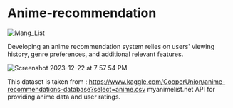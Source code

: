 # Anime-recommendation
![Mang_List](https://github.com/Ayu-braggy/Anime-recommendation/assets/74612333/0994c39e-07b0-44bf-a19f-0092466b7ae1)

Developing an anime recommendation system relies  on users' viewing history, genre preferences, and additional relevant features.

![Screenshot 2023-12-22 at 7 57 54 PM](https://github.com/Ayu-braggy/Anime-recommendation/assets/74612333/5fb3d2d4-6455-4838-976f-462a36699cfc)

This dataset is taken from : https://www.kaggle.com/CooperUnion/anime-recommendations-database?select=anime.csv
myanimelist.net API for providing anime data and user ratings.


